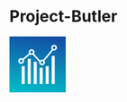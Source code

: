 # Project-Butler
<img src="https://github.com/neal811220/Project-Butler/blob/master/Icons_Logo.png" width="100" height="100">
